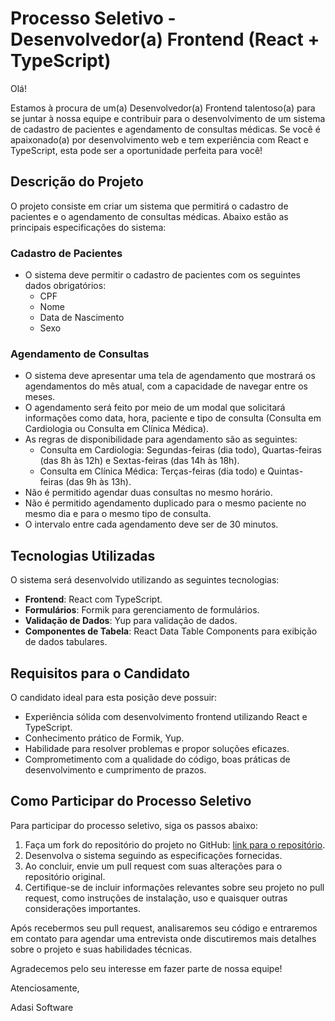 # Processo Seletivo - Desenvolvedor(a) Frontend (React + TypeScript)

Olá!

Estamos à procura de um(a) Desenvolvedor(a) Frontend talentoso(a) para se juntar à nossa equipe e contribuir para o desenvolvimento de um sistema de cadastro de pacientes e agendamento de consultas médicas. Se você é apaixonado(a) por desenvolvimento web e tem experiência com React e TypeScript, esta pode ser a oportunidade perfeita para você!

## Descrição do Projeto

O projeto consiste em criar um sistema que permitirá o cadastro de pacientes e o agendamento de consultas médicas. Abaixo estão as principais especificações do sistema:

### Cadastro de Pacientes

- O sistema deve permitir o cadastro de pacientes com os seguintes dados obrigatórios:
    - CPF
    - Nome
    - Data de Nascimento
    - Sexo

### Agendamento de Consultas

- O sistema deve apresentar uma tela de agendamento que mostrará os agendamentos do mês atual, com a capacidade de navegar entre os meses.
- O agendamento será feito por meio de um modal que solicitará informações como data, hora, paciente e tipo de consulta (Consulta em Cardiologia ou Consulta em Clínica Médica).
- As regras de disponibilidade para agendamento são as seguintes:
    - Consulta em Cardiologia: Segundas-feiras (dia todo), Quartas-feiras (das 8h às 12h) e Sextas-feiras (das 14h às 18h).
    - Consulta em Clínica Médica: Terças-feiras (dia todo) e Quintas-feiras (das 9h às 13h).
- Não é permitido agendar duas consultas no mesmo horário.
- Não é permitido agendamento duplicado para o mesmo paciente no mesmo dia e para o mesmo tipo de consulta.
- O intervalo entre cada agendamento deve ser de 30 minutos.

## Tecnologias Utilizadas

O sistema será desenvolvido utilizando as seguintes tecnologias:

- **Frontend**: React com TypeScript.
- **Formulários**: Formik para gerenciamento de formulários.
- **Validação de Dados**: Yup para validação de dados.
- **Componentes de Tabela**: React Data Table Components para exibição de dados tabulares.

## Requisitos para o Candidato

O candidato ideal para esta posição deve possuir:

- Experiência sólida com desenvolvimento frontend utilizando React e TypeScript.
- Conhecimento prático de Formik, Yup.
- Habilidade para resolver problemas e propor soluções eficazes.
- Comprometimento com a qualidade do código, boas práticas de desenvolvimento e cumprimento de prazos.

## Como Participar do Processo Seletivo

Para participar do processo seletivo, siga os passos abaixo:

1. Faça um fork do repositório do projeto no GitHub: [link para o repositório](https://github.com/adasisoftware/processo-seletivo-react-estagio).
2. Desenvolva o sistema seguindo as especificações fornecidas.
3. Ao concluir, envie um pull request com suas alterações para o repositório original.
4. Certifique-se de incluir informações relevantes sobre seu projeto no pull request, como instruções de instalação, uso e quaisquer outras considerações importantes.

Após recebermos seu pull request, analisaremos seu código e entraremos em contato para agendar uma entrevista onde discutiremos mais detalhes sobre o projeto e suas habilidades técnicas.

Agradecemos pelo seu interesse em fazer parte de nossa equipe!

Atenciosamente,

Adasi Software
